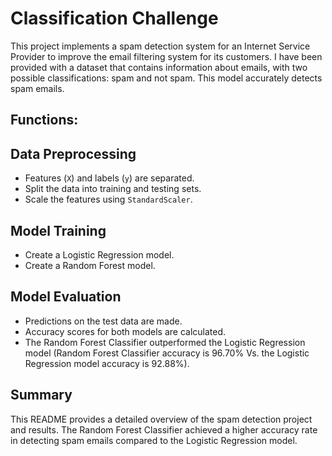 # Classification Challenge
This project implements a spam detection system for an Internet Service Provider to improve the email filtering system for its customers. I have been provided with a dataset that contains information about emails, with two possible classifications: spam and not spam. This model accurately detects spam emails.

## Functions:
## Data Preprocessing
- Features (`X`) and labels (`y`) are separated.
- Split the data into training and testing sets.
- Scale the features using `StandardScaler`.
## Model Training
- Create a Logistic Regression model.
- Create a Random Forest model.
## Model Evaluation
- Predictions on the test data are made.
- Accuracy scores for both models are calculated.
- The Random Forest Classifier outperformed the Logistic Regression model (Random Forest Classifier accuracy is 96.70% Vs. the Logistic Regression model accuracy is 92.88%).

## Summary
This README provides a detailed overview of the spam detection project and results. The Random Forest Classifier achieved a higher accuracy rate in detecting spam emails compared to the Logistic Regression model.
